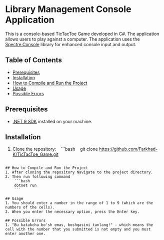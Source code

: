 # Library Management Console Application

This is a console-based TicTacToe Game developed in C#. The application allows users to play against a computer. The application uses the [Spectre.Console](https://spectreconsole.net/) library for enhanced console input and output.

## Table of Contents
- [Prerequisites](#prerequisites)
- [Installation](#installation)
- [How to Compile and Run the Project](#how-to-compile-and-run-the-project)
- [Usage](#usage)
- [Possible Errors](#possible-errors)

## Prerequisites
- [.NET 9 SDK](https://dotnet.microsoft.com/download/dotnet/9.0) installed on your machine.

## Installation
1. Clone the repository:
   ```bash
   git clone https://github.com/Farkhad-K/TicTacToe_Game.git
  ```

## How to Compile and Run the Project
1. After cloning the repository Navigate to the project directory.
2. Then run following command
    ```bash
    dotnet run
    ```

## Usage
1. You should enter a number in the range of 1 to 9 (which are the numbers of the cells).
2. When you enter the necessary option, press the Enter key.

## Possible Errors
1. "Bu katakcha bo'sh emas, boshqasini tanlang!" - which means the cell with the number that you submitted is not empty and you must enter another one.

